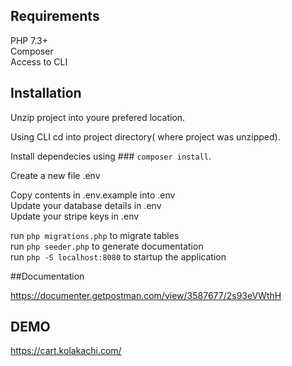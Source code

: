 ## Requirements  
  
PHP 7.3+  
Composer  
Access to CLI  

## Installation  
  
Unzip project into youre prefered location.  
  
Using CLI cd into project directory( where project was unzipped).  
  
Install dependecies using ### `composer install`.  
  
Create a new file .env  
  
Copy contents in .env.example into .env  
Update your database details in .env  
Update your stripe keys in .env  
  
run `php migrations.php` to migrate tables  
run `php seeder.php` to generate documentation  
run `php -S localhost:8080` to startup the application  
  
##Documentation  
  
https://documenter.getpostman.com/view/3587677/2s93eVWthH  
  
## DEMO

https://cart.kolakachi.com/

